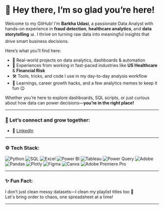 # 👋 Hey there, I’m so glad you’re here!

Welcome to my GitHub! I'm **Barkha Udasi**, a passionate Data Analyst with hands-on experience in **fraud detection**, **healthcare analytics**, and **data storytelling** 📊. I thrive on turning raw data into meaningful insights that drive smart business decisions.

Here’s what you’ll find here:
- 🧠 Real-world projects on data analytics, dashboards & automation
- 💼 Experiences from working in fast-paced industries like **US Healthcare** & **Financial Risk**
- 🛠️ Tools, tricks, and code I use in my day-to-day analysis workflow
- 🌱 Learnings, career growth hacks, and a few analytics memes to keep it fun 😉

Whether you’re here to explore dashboards, SQL scripts, or just curious about how data can power decisions—**you’re in the right place!**

---

### 🔗 Let’s connect and grow together:
- 💼 [LinkedIn](https://www.linkedin.com/in/barkha-udasi-72365b212)

---

### ⚙️ Tech Stack:
![Python](https://img.shields.io/badge/-Python-3776AB?style=for-the-badge&logo=python&logoColor=white)
![SQL](https://img.shields.io/badge/-SQL-4479A1?style=for-the-badge&logo=mysql&logoColor=white)
![Excel](https://img.shields.io/badge/-Excel-217346?style=for-the-badge&logo=microsoft-excel&logoColor=white)
![Power BI](https://img.shields.io/badge/-Power%20BI-F2C811?style=for-the-badge&logo=powerbi&logoColor=black)
![Tableau](https://img.shields.io/badge/-Tableau-E97627?style=for-the-badge&logo=tableau&logoColor=white)
![Power Query](https://img.shields.io/badge/-Power%20Query-742774?style=for-the-badge&logo=microsoft&logoColor=white)
![Adobe](https://img.shields.io/badge/-Adobe%20Suite-FF0000?style=for-the-badge&logo=adobe&logoColor=white)
![Pandas](https://img.shields.io/badge/-Pandas-150458?style=for-the-badge&logo=pandas&logoColor=white)
![Plotly](https://img.shields.io/badge/-Plotly-3F4F75?style=for-the-badge&logo=plotly&logoColor=white)
![Figma](https://img.shields.io/badge/-Figma-F24E1E?style=for-the-badge&logo=figma&logoColor=white)
![Canva](https://img.shields.io/badge/-Canva-00C4CC?style=for-the-badge&logo=canva&logoColor=white)
![Adobe Premiere Pro](https://img.shields.io/badge/-Premiere%20Pro-9999FF?style=for-the-badge&logo=adobe-premiere-pro&logoColor=white)

---

### ✨ Fun Fact:
I don’t just clean messy datasets—I clean my playlist titles too 🎵  
Let's bring order to chaos, one spreadsheet at a time!

---
